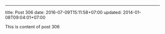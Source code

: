 ---
title: Post 306
date: 2016-07-09T15:11:58+07:00
updated: 2014-01-08T09:04:01+07:00

This is content of post 306